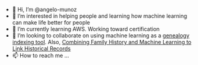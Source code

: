 - 👋 Hi, I’m @angelo-munoz
- 👀 I’m interested in helping people and learning how machine learning can make life better for people
- 🌱 I’m currently learning AWS. Working toward certification
- 💞️ I’m looking to collaborate on using machine learning as a [genealogy indexing tool](https://www.familysearch.org/blog/en/optical-character-recognition-indexing/). Also, [Combining Family History and Machine Learning to Link Historical Records](https://economics.ucdavis.edu/events/papers/430Price.pdf)
- 📫 How to reach me ...

<!---
angelo-munoz/angelo-munoz is a ✨ special ✨ repository because its `README.md` (this file) appears on your GitHub profile.
You can click the Preview link to take a look at your changes.
--->
